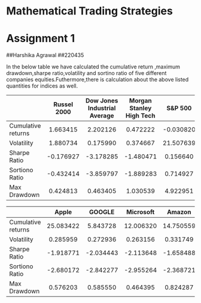 # Mathematical Trading Strategies
# Assignment 1

##Harshika Agrawal
##220435

In the below table we have calculated the cumulative return ,maximum drawdown,sharpe ratio,volatility and sortino ratio of five different companies equities.Futhermore,there is calculation about the above listed quantities for indices as well.

|                    | Russel 2000 | Dow Jones Industrial Average | Morgan Stanley High Tech |  S&P 500  | NASDAQ 100 |
|--------------------|:-----------:|:----------------------------:|:------------------------:|:---------:|:----------:|
| Cumulative returns | 1.663415    | 2.202126                     | 0.472222                 | -0.030820 | 6.866269   |
|     Volatility     | 1.880734    | 0.175990                     | 0.374667                 | 21.507639 | 0.208002   |
|    Sharpe Ratio    | -0.176927   | -3.178285                    | -1.480471                | 0.156640  | -2.671042  |
|   Sortiono Ratio   | -0.432414   | -3.859797                    | -1.889283                | 0.714927  | -3.403441  |
|    Max Drawdown    | 0.424813    | 0.463405                     | 1.030539                 | 4.922951  | 0.432611   |







|                    |   Apple   |   GOOGLE  | Microsoft |   Amazon  |  Facebook |
|--------------------|:---------:|:---------:|:---------:|:---------:|:---------:|
| Cumulative returns | 25.083422 | 5.843728  | 12.006320 | 14.750559 | 5.286163  |
|     Volatility     | 0.285959  | 0.272936  | 0.263156  | 0.331749  | 0.407688  |
|    Sharpe Ratio    | -1.918771 | -2.034443 | -2.113648 | -1.658488 | -1.351210 |
|   Sortiono Ratio   | -2.680172 | -2.842277 | -2.955264 | -2.368721 | -1.795254 |
|    Max Drawdown    | 0.576203  | 0.585550  | 0.464395  | 0.824287  | 1.458267  | 
